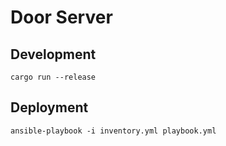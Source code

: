 # Door Server

## Development

```
cargo run --release
```

## Deployment

```
ansible-playbook -i inventory.yml playbook.yml
```
